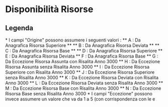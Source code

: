 # Disponibilità Risorse

## Legenda
\* I campi "Origine" possono assumere i seguenti valori : 
\*\* A :  Da Anagrafica Risorsa Superiore \*\*
\*\* B :  Da Anagrafica Risorsa Deviata \*\*
\*\* C :  Da Anagrafica Risorsa Base \*\*
\*\* D :  Da Anagrafica Risorsa Superiore
\*\* E :  Da Anagrafica Risorsa Deviata
\*\* F :  Da Anagrafica Risorsa Base
\*\* G :  Da Eccezione Risorsa Assunta con Risalita Anno 3000
\*\* H :  Da Eccezione Risorsa Assunta senza Risalita Anno 3000
\*\* I :  Da Eccezione Risorsa Superiore con Risalita Anno 3000
\*\* J :  Da Eccezione Risorsa Superiore senza Risalita Anno 3000
\*\* K :  Da Eccezione Risorsa Deviata con Risalita Anno 3000
\*\* L :  Da Eccezione Risorsa Deviata senza Risalita Anno 3000
\*\* M :  Da Eccezione Risorsa Base con Risalita Anno 3000
\*\* N :  Da Eccezione Risorsa Base senza Risalita Anno 3000
\* I campi "Eccezione" possono invece assumere un valore che va da 1 a 5 (con corrispondenza con le e

